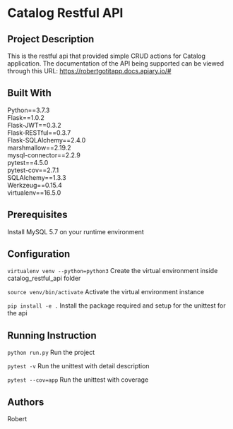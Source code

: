 # Catalog Restful API

## Project Description

This is the restful api that provided simple CRUD actions for Catalog application. The documentation of the API being 
supported can be viewed through this URL: https://robertgotitapp.docs.apiary.io/#

## Built With

Python==3.7.3 <br />
Flask==1.0.2 <br />
Flask-JWT==0.3.2 <br />
Flask-RESTful==0.3.7 <br />
Flask-SQLAlchemy==2.4.0 <br />
marshmallow==2.19.2 <br />
mysql-connector==2.2.9 <br />
pytest==4.5.0 <br />
pytest-cov==2.7.1 <br />
SQLAlchemy==1.3.3 <br />
Werkzeug==0.15.4 <br />
virtualenv==16.5.0 <br />

## Prerequisites

Install MySQL 5.7 on your runtime environment <br />

## Configuration

```virtualenv venv --python=python3``` Create the virtual environment inside catalog_restful_api folder <br />

```source venv/bin/activate``` Activate the virtual environment instance <br />

```pip install -e .``` Install the package required and setup for the unittest for the api <br />

## Running Instruction

```python run.py``` Run the project <br />

```pytest -v``` Run the unittest with detail description <br />

```pytest --cov=app``` Run the unittest with coverage <br />

## Authors
Robert

